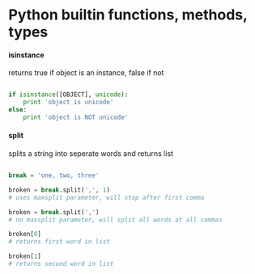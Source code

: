 Python builtin functions, methods, types
========================================

#### isinstance

returns true if object is an instance, false if not

``` python

if isinstance([OBJECT], unicode):
    print 'object is unicode'
else:
    print 'object is NOT unicode'
```

#### split

splits a string into seperate words and returns list

``` python 

break = 'one, two, three'

broken = break.split(',', 1)
# uses maxsplit parameter, will stop after first comma

broken = break.split(',')
# no maxsplit parameter, will split all words at all commas

broken[0]
# returns first word in list

broken[1]
# returns second word in list

```